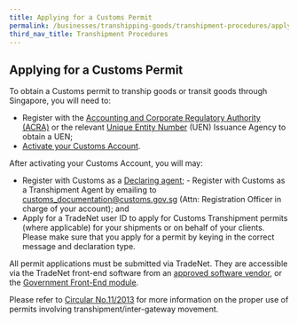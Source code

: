 ```yaml
---
title: Applying for a Customs Permit
permalink: /businesses/transhipping-goods/transhipment-procedures/applying-for-a-customs-permit
third_nav_title: Transhipment Procedures 
---
```


## Applying for a Customs Permit
    
   To obtain a Customs permit to tranship goods or transit goods through Singapore, you will need to:
    
   -   Register with the [Accounting and Corporate Regulatory Authority (ACRA)](http://www.acra.gov.sg/) or the relevant [Unique Entity Number](http://www.uen.gov.sg/) (UEN) Issuance Agency to obtain a UEN;
   -   [Activate your Customs Account](https://www.tradenet.gov.sg/TN41EFORM/tds/sp/splogin.do?action=init_acct).
   
After activating your Customs Account, you will may:
    
   -   Register with Customs as a [Declaring agent](/businesses/registering-to-trade/registration-procedures/register-as-declaring-agent-or-declarant);    -   Register with Customs as a Transhipment Agent by emailing to [customs_documentation@customs.gov.sg](mailto:customs_documentation@customs.gov.sg) (Attn: Registration Officer in charge of your account); and
   -   Apply for a TradeNet user ID to apply for Customs Transhipment permits (where applicable) for your shipments or on behalf of your clients. Please make sure that you apply for a permit by keying in the correct message and declaration type.
    
All permit applications must be submitted via TradeNet. They are accessible via the TradeNet front-end software from an [approved software vendor](/about-us/national-single-window/overview/tradenet-front-end-solution-providers), or the [Government Front-End module](https://www.tradenet.gov.sg/tradenet/login.portal).
    
Please refer to  [Circular No.11/2013](/news-and-media/circulars/2013-10-01-Circular112013.pdf) for more information on the proper use of permits involving transhipment/inter-gateway movement.

